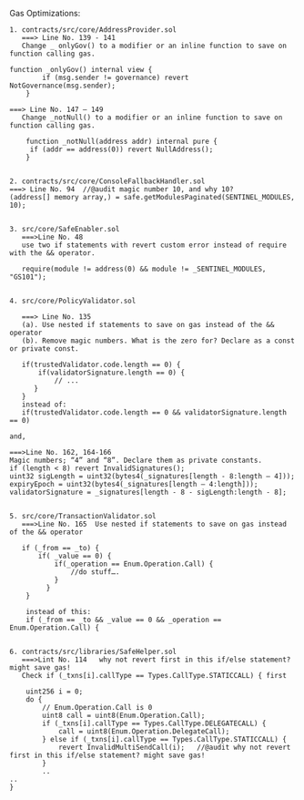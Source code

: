 Gas Optimizations:

    1. contracts/src/core/AddressProvider.sol
       ===> Line No. 139 - 141
       Change _ onlyGov() to a modifier or an inline function to save on function calling gas.

	function _onlyGov() internal view {
        	if (msg.sender != governance) revert NotGovernance(msg.sender);
    	}

	===> Line No. 147 – 149
       Change _notNull() to a modifier or an inline function to save on function calling gas.

    	function _notNull(address addr) internal pure {
       	 if (addr == address(0)) revert NullAddress();
    	}


    2. contracts/src/core/ConsoleFallbackHandler.sol
	===> Line No. 94  //@audit magic number 10, and why 10?
	(address[] memory array,) = safe.getModulesPaginated(SENTINEL_MODULES, 10);


    3. src/core/SafeEnabler.sol
       ===>Line No. 48
       use two if statements with revert custom error instead of require with the && operator.
       
       require(module != address(0) && module != _SENTINEL_MODULES, "GS101"); 
       

    4. src/core/PolicyValidator.sol

       ===> Line No. 135 
       (a). Use nested if statements to save on gas instead of the && operator
       (b). Remove magic numbers. What is the zero for? Declare as a const or private const.

       if(trustedValidator.code.length == 0) {
           if(validatorSignature.length == 0) {
               // ...
          }
       }
       instead of:
       if(trustedValidator.code.length == 0 && validatorSignature.length == 0)  

	and,

	===>Line No. 162, 164-166 
	Magic numbers; “4” and “8”. Declare them as private constants.
	if (length < 8) revert InvalidSignatures();
 	uint32 sigLength = uint32(bytes4(_signatures[length - 8:length – 4]));
	expiryEpoch = uint32(bytes4(_signatures[length – 4:length]));
	validatorSignature = _signatures[length - 8 - sigLength:length - 8];


    5. src/core/TransactionValidator.sol
       ===>Line No. 165  Use nested if statements to save on gas instead of the && operator
       
       if (_from == _to) {
           if( _value == 0) {
               if(_operation == Enum.Operation.Call) {
                   //do stuff….
               }
             }
        }

        instead of this:
        if (_from == _to && _value == 0 && _operation == Enum.Operation.Call) {


    6. contracts/src/libraries/SafeHelper.sol
       ===>Lint No. 114   why not revert first in this if/else statement? might save gas!
       Check if (_txns[i].callType == Types.CallType.STATICCALL) { first 

        uint256 i = 0;
        do {
            // Enum.Operation.Call is 0
            uint8 call = uint8(Enum.Operation.Call);
            if (_txns[i].callType == Types.CallType.DELEGATECALL) {
                call = uint8(Enum.Operation.DelegateCall);
            } else if (_txns[i].callType == Types.CallType.STATICCALL) {
                revert InvalidMultiSendCall(i);   //@audit why not revert first in this if/else statement? might save gas!
            }
            ..
	..
    }
